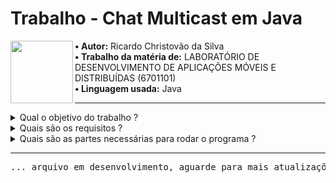 # Trabalho - Chat Multicast em Java
 
<img align="left" width="100" height="100" src="https://lh3.ggpht.com/FlofO5QBo1Z8VPwvpMuyrAb1C3X1RRqANGRP-UWSBsYDb-hlJG49iE0ac4M-JVJwSzQ=s180">
<b>• Autor:</b> Ricardo Christovão da Silva <br> <b>• Trabalho da matéria de:</b> LABORATÓRIO DE DESENVOLVIMENTO DE APLICAÇÕES MÓVEIS E DISTRIBUÍDAS (6701101)<br> <b>• Linguagem usada:</b> Java
<hr>
<details>
  <summary markdown="span">Qual o objetivo do trabalho ?</summary>
  <br>
    - O objetivo é praticar programação em redes utilizando sockets.
</details>

<details>
  <summary markdown="span">Quais são os requisitos ?</summary>
  <br>
  
    1 - O servidor deve gerenciar múltiplas salas de bate papo.

    2 - O cliente deve ser capaz de solicitar a lista de salas.

    3 - O cliente deve ser capaz de solicitar acesso à uma das salas de bate papo.

    4 - O servidor deve manter uma lista dos membros da sala.

    5 - O cliente deve ser capaz de enviar mensagens para a sala.

    6 - O cliente deve ser capaz de sair da sala de bate papo.
</details>

<details>
  <summary markdown="span">Quais são as partes necessárias para rodar o programa ?</summary>
  <br>
  
    1 - CRIAR SALA
    2 - LISTAR SALAS
    3 - ENTRAR NA SALA(ID_SALA)
    4 - LISTAR MEMBROS DA SALA
    5 - SAIR DA SALA
    6 - ENVIAR MENSAGEM
</details>
<hr>  

<pre>... arquivo em desenvolvimento, aguarde para mais atualizações.</pre>

